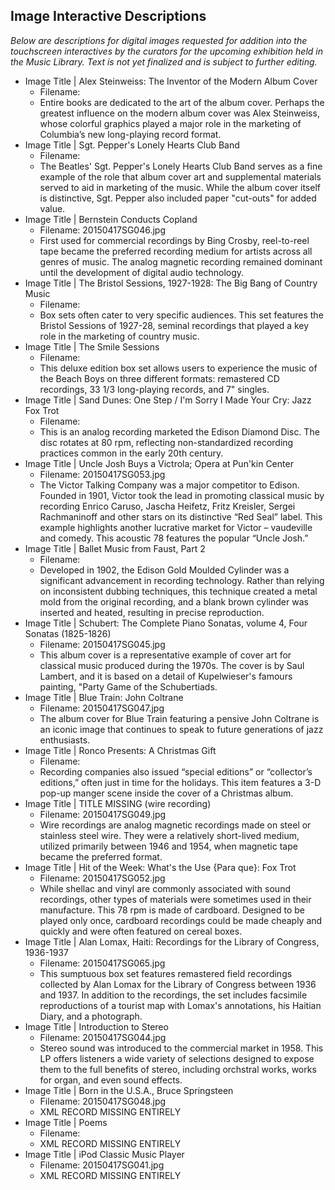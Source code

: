 ## Image Interactive Descriptions

_Below are descriptions for digital images requested for addition into the touchscreen interactives by the curators for the 
upcoming exhibition held in the Music Library. Text is not yet finalized and is subject to further editing._

* Image Title | Alex Steinweiss: The Inventor of the Modern Album Cover
  * Filename: 
  * Entire books are dedicated to the art of the album cover. Perhaps the greatest influence on the modern album cover was Alex Steinweiss, whose colorful graphics played a major role in the marketing of Columbia’s new long-playing record format.
* Image Title | Sgt. Pepper's Lonely Hearts Club Band
  * Filename: 
  * The Beatles' Sgt. Pepper's Lonely Hearts Club Band serves as a fine example of the role that album cover art and supplemental materials served to aid in marketing of the music. While the album cover itself is distinctive, Sgt. Pepper also included paper "cut-outs" for added value.
* Image Title | Bernstein Conducts Copland
  * Filename: 20150417SG046.jpg
  * First used for commercial recordings by Bing Crosby, reel-to-reel tape became the preferred recording medium for artists across all genres of music. The analog magnetic recording remained dominant until the development of digital audio technology.
* Image Title | The Bristol Sessions, 1927-1928: The Big Bang of Country Music
  * Filename:
  * Box sets often cater to very specific audiences. This set features the Bristol Sessions of 1927-28, seminal recordings that played a key role in the marketing of country music.
* Image Title | The Smile Sessions
  * Filename:
  * This deluxe edition box set allows users to experience the music of the Beach Boys on three different formats: remastered CD recordings, 33 1/3 long-playing records, and 7" singles.
* Image Title | Sand Dunes: One Step / I'm Sorry I Made Your Cry: Jazz Fox Trot
  * Filename:
  * This is an analog recording marketed the Edison Diamond Disc. The disc rotates at 80 rpm, reflecting non-standardized recording practices common in the early 20th century.
* Image Title | Uncle Josh Buys a Victrola; Opera at Pun'kin Center
  * Filename: 20150417SG053.jpg
  * The Victor Talking Company was a major competitor to Edison. Founded in 1901, Victor took the lead in promoting classical music by recording Enrico Caruso, Jascha Heifetz, Fritz Kreisler, Sergei Rachmaninoff and other stars on its distinctive “Red Seal” label. This example highlights another lucrative market for Victor – vaudeville and comedy. This acoustic 78 features the popular “Uncle Josh.”
* Image Title | Ballet Music from Faust, Part 2
  * Filename:
  * Developed in 1902, the Edison Gold Moulded Cylinder was a significant advancement in recording technology. Rather than relying on inconsistent dubbing techniques, this technique created a metal mold from the original recording, and a blank brown cylinder was inserted and heated, resulting in precise reproduction.
* Image Title | Schubert: The Complete Piano Sonatas, volume 4, Four Sonatas (1825-1826)
  * Filename: 20150417SG045.jpg
  * This album cover is a representative example of cover art for classical music produced during the 1970s. The cover is by Saul Lambert, and it is based on a detail of Kupelwieser's famours painting, "Party Game of the Schubertiads.
* Image Title | Blue Train: John Coltrane
  * Filename: 20150417SG047.jpg
  * The album cover for Blue Train featuring a pensive John Coltrane is an iconic image that continues to speak to future generations of jazz enthusiasts.
* Image Title | Ronco Presents: A Christmas Gift
  * Filename:
  * Recording companies also issued “special editions” or “collector’s editions,” often just in time for the holidays. This item features a 3-D pop-up manger scene inside the cover of a Christmas album.
* Image Title | TITLE MISSING (wire recording)
  * Filename: 20150417SG049.jpg
  * Wire recordings are analog magnetic recordings made on steel or stainless steel wire. They were a relatively short-lived medium, utilized primarily between 1946 and 1954, when magnetic tape became the preferred format.
* Image Title | Hit of the Week: What's the Use {Para que}: Fox Trot
  * Filename: 20150417SG052.jpg
  * While shellac and vinyl are commonly associated with sound recordings, other types of materials were sometimes used in their manufacture. This 78 rpm is made of cardboard. Designed to be played only once, cardboard recordings could be made cheaply and quickly and were often featured on cereal boxes.
* Image Title | Alan Lomax, Haiti: Recordings for the Library of Congress, 1936-1937
  * Filename: 20150417SG065.jpg
  * This sumptuous box set features remastered field recordings collected by Alan Lomax for the Library of Congress between 1936 and 1937. In addition to the recordings, the set includes facsimile reproductions of a tourist map with Lomax's annotations, his Haitian Diary, and a photograph.
* Image Title | Introduction to Stereo
  * Filename: 20150417SG044.jpg
  * Stereo sound was introduced to the commercial market in 1958. This LP offers listeners a wide variety of selections designed to expose them to the full benefits of stereo, including orchstral works, works for organ, and even sound effects.
* Image Title | Born in the U.S.A., Bruce Springsteen
  * Filename: 20150417SG048.jpg
  * XML RECORD MISSING ENTIRELY
* Image Title | Poems
  * Filename:
  * XML RECORD MISSING ENTIRELY
* Image Title | iPod Classic Music Player
  * Filename: 20150417SG041.jpg
  * XML RECORD MISSING ENTIRELY

